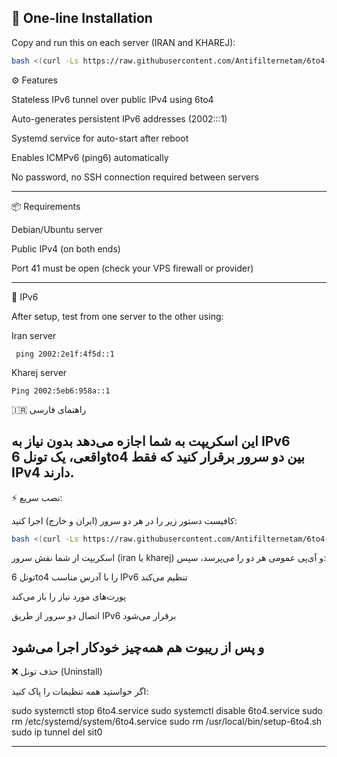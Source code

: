 ## 🚀 One-line Installation

Copy and run this on each server (IRAN and KHAREJ):

```bash
bash <(curl -Ls https://raw.githubusercontent.com/Antifilternetam/6to4-autotunnel/main/6to4.sh)
```
⚙️ Features

Stateless IPv6 tunnel over public IPv4 using 6to4

Auto-generates persistent IPv6 addresses (2002:<IPv4>::1)

Systemd service for auto-start after reboot

Enables ICMPv6 (ping6) automatically

No password, no SSH connection required between servers



---

📦 Requirements

Debian/Ubuntu server

Public IPv4 (on both ends)

Port 41 must be open (check your VPS firewall or provider)



---
🧪 IPv6 

After setup, test from one server to the other using:

Iran server 
```
 ping 2002:2e1f:4f5d::1
```
Kharej server
```
Ping 2002:5eb6:958a::1

```

🇮🇷 راهنمای فارسی

این اسکریپت به شما اجازه می‌دهد بدون نیاز به IPv6 واقعی، یک تونل 6to4 بین دو سرور برقرار کنید که فقط IPv4 دارند.
---

⚡ نصب سریع:

کافیست دستور زیر را در هر دو سرور (ایران و خارج) اجرا کنید:
```bash
bash <(curl -Ls https://raw.githubusercontent.com/Antifilternetam/6to4-autotunnel/main/6to4.sh)
```

اسکریپت از شما نقش سرور (iran یا kharej) و آی‌پی عمومی هر دو را می‌پرسد، سپس:

تونل 6to4 را با آدرس مناسب IPv6 تنظیم می‌کند

پورت‌های مورد نیاز را باز می‌کند

اتصال دو سرور از طریق IPv6 برقرار می‌شود

و پس از ریبوت هم همه‌چیز خودکار اجرا می‌شود
---
❌ حذف تونل (Uninstall)

اگر خواستید همه تنظیمات را پاک کنید:

sudo systemctl stop 6to4.service
sudo systemctl disable 6to4.service
sudo rm /etc/systemd/system/6to4.service
sudo rm /usr/local/bin/setup-6to4.sh
sudo ip tunnel del sit0


---
